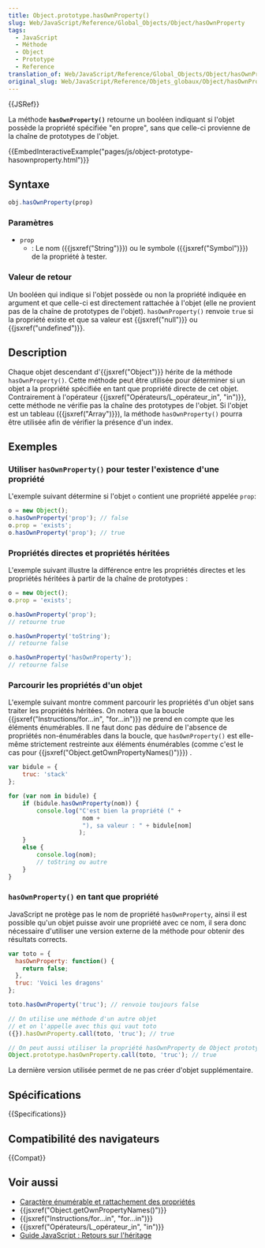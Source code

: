 ```yaml
---
title: Object.prototype.hasOwnProperty()
slug: Web/JavaScript/Reference/Global_Objects/Object/hasOwnProperty
tags:
  - JavaScript
  - Méthode
  - Object
  - Prototype
  - Reference
translation_of: Web/JavaScript/Reference/Global_Objects/Object/hasOwnProperty
original_slug: Web/JavaScript/Reference/Objets_globaux/Object/hasOwnProperty
---
```


{{JSRef}}

La méthode **`hasOwnProperty()`** retourne un booléen indiquant si l'objet possède la propriété spécifiée "en propre", sans que celle-ci provienne de la chaîne de prototypes de l'objet.

{{EmbedInteractiveExample("pages/js/object-prototype-hasownproperty.html")}}

## Syntaxe

```js
obj.hasOwnProperty(prop)
```

### Paramètres

- `prop`
  - : Le nom ({{jsxref("String")}}) ou le symbole ({{jsxref("Symbol")}}) de la propriété à tester.

### Valeur de retour

Un booléen qui indique si l'objet possède ou non la propriété indiquée en argument et que celle-ci est directement rattachée à l'objet (elle ne provient pas de la chaîne de prototypes de l'objet). `hasOwnProperty()` renvoie `true` si la propriété existe et que sa valeur est {{jsxref("null")}} ou {{jsxref("undefined")}}.

## Description

Chaque objet descendant d'{{jsxref("Object")}} hérite de la méthode `hasOwnProperty()`. Cette méthode peut être utilisée pour déterminer si un objet a la propriété spécifiée en tant que propriété directe de cet objet. Contrairement à l'opérateur {{jsxref("Opérateurs/L_opérateur_in", "in")}}, cette méthode ne vérifie pas la chaîne des prototypes de l'objet. Si l'objet est un tableau ({{jsxref("Array")}}), la méthode `hasOwnProperty()` pourra être utilisée afin de vérifier la présence d'un index.

## Exemples

### Utiliser `hasOwnProperty()` pour tester l'existence d'une propriété

L'exemple suivant détermine si l'objet `o` contient une propriété appelée `prop`:

```js
o = new Object();
o.hasOwnProperty('prop'); // false
o.prop = 'exists';
o.hasOwnProperty('prop'); // true
```

### Propriétés directes et propriétés héritées

L'exemple suivant illustre la différence entre les propriétés directes et les propriétés héritées à partir de la chaîne de prototypes :

```js
o = new Object();
o.prop = 'exists';

o.hasOwnProperty('prop');
// retourne true

o.hasOwnProperty('toString');
// retourne false

o.hasOwnProperty('hasOwnProperty');
// retourne false
```

### Parcourir les propriétés d'un objet

L'exemple suivant montre comment parcourir les propriétés d'un objet sans traiter les propriétés héritées. On notera que la boucle  {{jsxref("Instructions/for...in", "for...in")}} ne prend en compte que les éléments énumérables. Il ne faut donc pas déduire de l'absence de propriétés non-énumérables dans la boucle, que `hasOwnProperty()` est elle-même strictement restreinte aux éléments énumérables (comme c'est le cas pour {{jsxref("Object.getOwnPropertyNames()")}}) .

```js
var bidule = {
    truc: 'stack'
};

for (var nom in bidule) {
    if (bidule.hasOwnProperty(nom)) {
        console.log("C'est bien la propriété (" +
                     nom +
                     "), sa valeur : " + bidule[nom]
                    );
    }
    else {
        console.log(nom);
        // toString ou autre
    }
}
```

### `hasOwnProperty()` en tant que propriété

JavaScript ne protège pas le nom de propriété `hasOwnProperty`, ainsi il est possible qu'un objet puisse avoir une propriété avec ce nom, il sera donc nécessaire d'utiliser une version externe de la méthode pour obtenir des résultats corrects.

```js
var toto = {
  hasOwnProperty: function() {
    return false;
  },
  truc: 'Voici les dragons'
};

toto.hasOwnProperty('truc'); // renvoie toujours false

// On utilise une méthode d'un autre objet
// et on l'appelle avec this qui vaut toto
({}).hasOwnProperty.call(toto, 'truc'); // true

// On peut aussi utiliser la propriété hasOwnProperty de Object prototype
Object.prototype.hasOwnProperty.call(toto, 'truc'); // true
```

La dernière version utilisée permet de ne pas créer d'objet supplémentaire.

## Spécifications

{{Specifications}}

## Compatibilité des navigateurs

{{Compat}}

## Voir aussi

- [Caractère énumérable et rattachement des propriétés](/fr/docs/Web/JavaScript/Caractère_énumérable_des_propriétés_et_rattachement)
- {{jsxref("Object.getOwnPropertyNames()")}}
- {{jsxref("Instructions/for...in", "for...in")}}
- {{jsxref("Opérateurs/L_opérateur_in", "in")}}
- [Guide JavaScript : Retours sur l'héritage](/fr/docs/Web/JavaScript/Guide/Retours_sur_héritage)
